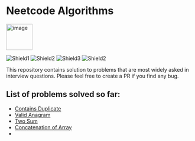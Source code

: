 # Neetcode Algorithms

<img width="71" alt="image" src="https://user-images.githubusercontent.com/26007909/219939882-3b273cee-d55c-4b07-92ab-f9b7c7f81894.png">

![Shield1](https://img.shields.io/badge/Language-JAVA-brightgreen) ![Shield2](https://img.shields.io/badge/Java%20Version-11-blue) ![Shield3](https://img.shields.io/badge/Language-Kotlin-brightgreen) ![Shield2](https://img.shields.io/badge/Kotlin%20Version-1.8.10-blue)


This repository contains solution to problems that are most widely asked in interview questions. 
Please feel free to create a PR if you find any bug.

## List of problems solved so far:

- [Contains Duplicate](https://leetcode.com/problems/contains-duplicate/)
- [Valid Anagram](https://leetcode.com/problems/valid-anagram/)
- [Two Sum](https://leetcode.com/problems/two-sum/)
- [Concatenation of Array](https://leetcode.com/problems/concatenation-of-array/)
- 
